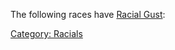 The following races have [Racial Gust](Racial_Gust "wikilink"):

[Category: Racials](Category:_Racials "wikilink")
